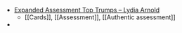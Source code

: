 - [Expanded Assessment Top Trumps – Lydia Arnold](https://lydia-arnold.com/2022/11/14/expanded-assessment-top-trumps/)
	- [[Cards]], [[Assessment]], [[Authentic assessment]]
-